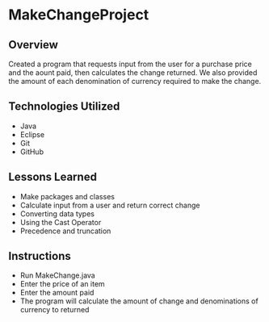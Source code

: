 # MakeChangeProject

## Overview
 Created a program that requests input from the user for a purchase price and the aount paid, then calculates the change returned. We also provided the amount of each denomination of currency required to make the change.  


## Technologies Utilized
- Java
- Eclipse
- Git
- GitHub

## Lessons Learned
- Make packages and classes
- Calculate input from a user and return correct change
- Converting data types
- Using the Cast Operator
- Precedence and truncation 

## Instructions
- Run MakeChange.java
- Enter the price of an item
- Enter the amount paid
- The program will calculate the amount of change and denominations of currency to returned